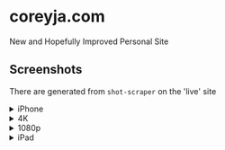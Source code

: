 # coreyja.com

New and Hopefully Improved Personal Site

## Screenshots

There are generated from `shot-scraper` on the 'live' site

<details><summary>iPhone</summary>

![Screenshot at iPhone](screenshots/iphone.png)
</details>

<details><summary>4K</summary>

  ![Screenshot at 4k](screenshots/4k.png)
</details>

<details><summary>1080p</summary>

![Screenshot at 1080p](screenshots/desktop.png)
</details>

<details><summary>iPad</summary>

![Screenshot at iPad](screenshots/ipad.png)
</details>
